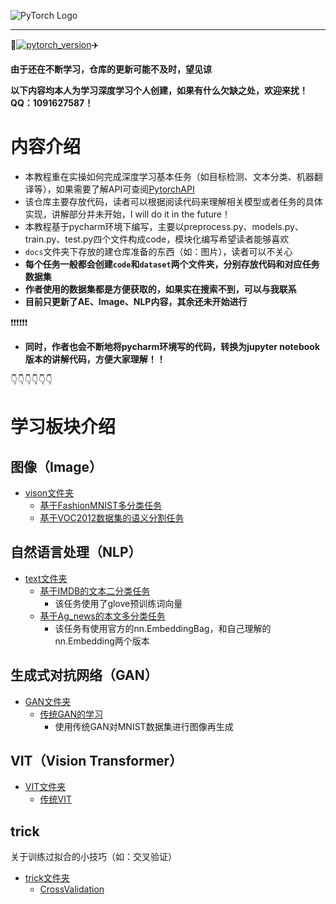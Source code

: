 ![PyTorch Logo](https://github.com/luo-hao-striver/pytorch-tutorial/blob/main/docs/imgs/pytorch-logo-dark.png)
****

:rocket:[![pytorch_version](https://img.shields.io/badge/pytorch-%3E%3D1.12-red)](https://pytorch.org/get-started/locally/):airplane:


**由于还在不断学习，仓库的更新可能不及时，望见谅**

**以下内容均本人为学习深度学习个人创建，如果有什么欠缺之处，欢迎来扰！QQ：1091627587！**


# 内容介绍
- 本教程重在实操如何完成深度学习基本任务（如目标检测、文本分类、机器翻译等），如果需要了解API可查阅[PytorchAPI](https://pytorch.org/docs/stable/index.html)
- 该仓库主要存放代码，读者可以根据阅读代码来理解相关模型或者任务的具体实现，讲解部分并未开始，I will do it in the future！
- 本教程基于pycharm环境下编写，主要以preprocess.py、models.py、train.py、test.py四个文件构成code，模块化编写希望读者能够喜欢
- `docs`文件夹下存放的建仓库准备的东西（如：图片），读者可以不关心
- **每个任务一般都会创建`code`和`dataset`两个文件夹，分别存放代码和对应任务数据集**
- **作者使用的数据集都是方便获取的，如果实在搜索不到，可以与我联系**
- **目前只更新了AE、Image、NLP内容，其余还未开始进行**

:exclamation::exclamation::exclamation::exclamation::exclamation::exclamation:
- **同时，作者也会不断地将pycharm环境写的代码，转换为jupyter notebook版本的讲解代码，方便大家理解！！**

:point_down::point_down::point_down::point_down::point_down::point_down:
# 学习板块介绍
## 图像（Image）
- [vison文件夹](https://github.com/luo-hao-striver/pytorch-tutorial/tree/main/vision)
  - [基于FashionMNIST多分类任务](https://github.com/luo-hao-striver/pytorch-tutorial/tree/main/vision/ImageClassification)
  - [基于VOC2012数据集的语义分割任务](https://github.com/luo-hao-striver/pytorch-tutorial/tree/main/vision/VOC2012Task/SemanticSegmentation)


## 自然语言处理（NLP）
- [text文件夹](https://github.com/luo-hao-striver/pytorch-tutorial/tree/main/text)
  - [基于IMDB的文本二分类任务](https://github.com/luo-hao-striver/pytorch-tutorial/tree/main/text/IMDBTextClassification)
    - 该任务使用了glove预训练词向量
  - [基于Ag_news的本文多分类任务](https://github.com/luo-hao-striver/pytorch-tutorial/tree/main/text/TextClassification)
    - 该任务有使用官方的nn.EmbeddingBag，和自己理解的nn.Embedding两个版本

## 生成式对抗网络（GAN）
- [GAN文件夹](https://github.com/luo-hao-striver/pytorch-tutorial/tree/main/GAN)
  - [传统GAN的学习](https://github.com/luohao318/pytorch-tutorial/tree/main/GAN/GAN)
    - 使用传统GAN对MNIST数据集进行图像再生成
    
## VIT（Vision Transformer）
- [VIT文件夹](https://github.com/luohao318/pytorch-tutorial/tree/main/VIT)
  - [传统VIT](https://github.com/luohao318/pytorch-tutorial/tree/main/VIT/VIT)

## trick
关于训练过拟合的小技巧（如：交叉验证）
- [trick文件夹](https://github.com/luohao318/pytorch-tutorial/tree/main/trick)
  - [CrossValidation](https://github.com/luohao318/pytorch-tutorial/tree/main/trick/CrossValidation)

<!--

## 注意力机制
- [Attention](https://github.com/luo-hao-striver/pytorch-tutorial/tree/main/Attention)

## 自编码器（AE）
- [AutoEncoder](https://github.com/luo-hao-striver/pytorch-tutorial/tree/main/AutoEncoder)


## 视频（video）
- 暂时未开始

-->

